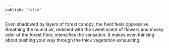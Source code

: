 ```yaml
---
publish: "false"
---
```

Even shadowed by layers of forest canopy, the heat feels oppressive. Breathing the humid air, redolent with the sweet scent of flowers and musky odor of the forest floor, intensifies the sensation. It makes even thinking about pushing your way through the thick vegetation exhausting.
